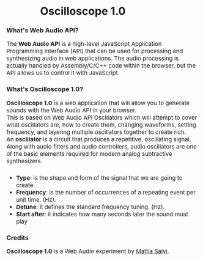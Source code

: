 <div style="text-align:center; width:400px; margin-top:20px; margin-bottom:20px;">
  <h1>Oscilloscope 1.0</h1>
</div>

### What's Web Audio API?
<div style="font-size:15px">
The <b>Web Audio API</b> is a high-level JavaScript Application Programming Interface (API) that can be used for processing and synthesizing audio in web applications.
The audio processing is actually handled by Assembly/C/C++ code within the browser, but the API allows us to control it with JavaScript.
</div>

### What's Oscilloscope 1.0?
<div style="font-size:15px">
<b>Oscilloscope 1.0</b> is a web application that will allow you to generate sounds with the Web Audio API in your browser.<br />
This is based on Web Audio API Oscillators which will attempt to cover what oscillators are, how to create them, changing waveforms, setting frequency, and layering multiple oscillators together to create rich.<br />
An <b>oscillator</b> is a circuit that produces a repetitive, oscillating signal.<br />
Along with audio filters and audio controllers, audio oscillators are one of the basic elements required for modern analog subtractive synthesizers.
<ul style="padding-top:10px">
<li><b>Type</b>: is the shape and form of the signal that we are going to create.</li>
<li><b>Frequency</b>: is the number of occurrences of a repeating event per unit time. (Hz).</li>
<li><b>Detune</b>: it defines the standard frequency tuning. (Hz).</li>
<li><b>Start after</b>: it indicates how many seconds later the sound must play</li>
</div>

### Credits
<div style="font-size:15px; margin-bottom:20px;">
<strong>Oscilloscope 1.0</strong> is a Web Audio experiment by <a href="http://www.mattiasalvi.org">Mattia Salvi</a>.
</div>
